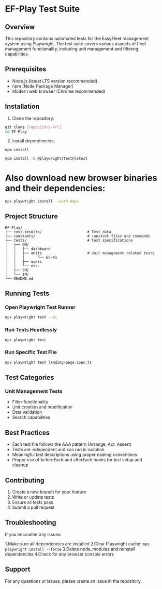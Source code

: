 # EF-Play Test Suite

## Overview
This repository contains automated tests for the EasyFleet management system using Playwright. The test suite covers various aspects of fleet management functionality, including unit management and filtering capabilities.

## Prerequisites
- Node.js (latest LTS version recommended)
- npm (Node Package Manager)
- Modern web browser (Chrome recommended)

## Installation

1. Clone the repository:
```bash
git clone [repository-url]
cd EF-Play
```

2. Install dependencies:
```bash
npm install
```
```bash
npm install -D @playwright/test@latest
``` 
# Also download new browser binaries and their dependencies:

```bash
npx playwright install --with-deps
``` 

## Project Structure
```
EF-Play/
├── test-results/                     # Test data 
├── constants/                        # constant files and commands
├── tests/                            # Test specifications
│   ├── GM/                    
│   │   ├── dashboard
│   │   ├── units                     # Unit management related tests
│   │   |      └── EF-41              
│   │   ├── users 
│   │   └── etc.           
│   ├── SM/                            
│   └── IM/               
└── README.md
```

## Running Tests

### Open Playwright Test Runner
```bash
npx playwright test --ui
```

### Run Tests Headlessly
```bash
npx playwright test
```

### Run Specific Test File
```bash
npx playwright test landing-page.spec.ts
```

## Test Categories

### Unit Management Tests
- Filter functionality
- Unit creation and modification
- Data validation
- Search capabilities

## Best Practices
- Each test file follows the AAA pattern (Arrange, Act, Assert)
- Tests are independent and can run in isolation
- Meaningful test descriptions using proper naming conventions
- Proper use of beforeEach and afterEach hooks for test setup and cleanup

## Contributing
1. Create a new branch for your feature
2. Write or update tests
3. Ensure all tests pass
4. Submit a pull request

## Troubleshooting
If you encounter any issues:

1.Make sure all dependencies are installed
2.Clear Playwright cache: ```npx playwright install --force```
3.Delete node_modules and reinstall dependencies
4.Check for any browser console errors

## Support
For any questions or issues, please create an issue in the repository.
